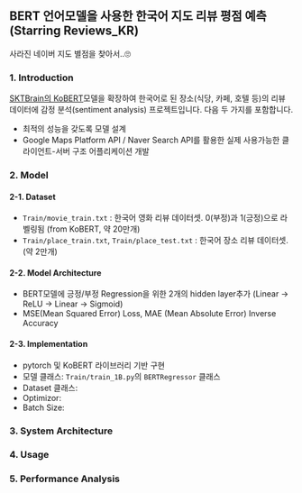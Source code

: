 ## BERT 언어모델을 사용한 한국어 지도 리뷰 평점 예측 (Starring Reviews_KR)

사라진 네이버 지도 별점을 찾아서..🙄


### 1. Introduction

[SKTBrain의 KoBERT](https://github.com/SKTBrain/KoBERT)모델을 확장하여 한국어로 된 장소(식당, 카페, 호텔 등)의 리뷰 데이터에 감정 분석(sentiment analysis) 프로젝트입니다. 다음 두 가지를 포함합니다.
- 최적의 성능을 갖도록 모델 설계
- Google Maps Platform API / Naver Search API를 활용한 실제 사용가능한 클라이언트-서버 구조 어플리케이션 개발

### 2. Model
#### 2-1. Dataset
- `Train/movie_train.txt` : 한국어 영화 리뷰 데이터셋. 0(부정)과 1(긍정)으로 라벨링됨 (from KoBERT, 약 20만개)
- `Train/place_train.txt`, `Train/place_test.txt` : 한국어 장소 리뷰 데이터셋. (약 2만개)

#### 2-2. Model Architecture
- BERT모델에 긍정/부정 Regression을 위한 2개의 hidden layer추가 (Linear -> ReLU -> Linear -> Sigmoid)
- MSE(Mean Squared Error) Loss, MAE (Mean Absolute Error) Inverse Accuracy

#### 2-3. Implementation
- pytorch 및 KoBERT 라이브러리 기반 구현
- 모델 클래스: `Train/train_1B.py`의 `BERTRegressor` 클래스
- Dataset 클래스: 
- Optimizor:
- Batch Size: 

### 3. System Architecture

### 4. Usage

### 5. Performance Analysis








